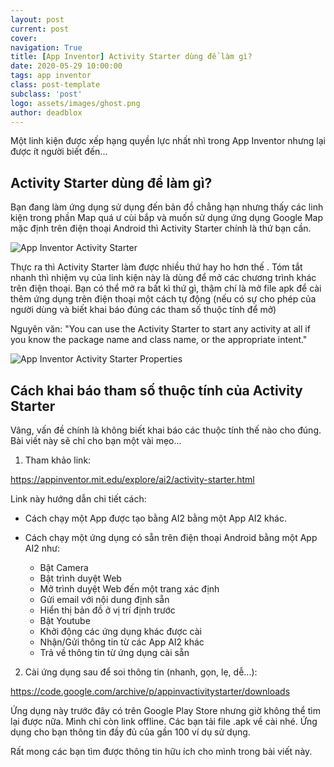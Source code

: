```yaml
---
layout: post
current: post
cover: 
navigation: True
title: [App Inventor] Activity Starter dùng để làm gì?
date: 2020-05-29 10:00:00
tags: app inventor
class: post-template
subclass: 'post'
logo: assets/images/ghost.png
author: deadblox
---
```

Một linh kiện được xếp hạng quyền lực nhất nhì trong App Inventor nhưng lại được ít người biết đến...

## Activity Starter dùng để làm gì?

Bạn đang làm ứng dụng sử dụng đến bản đồ chẳng hạn nhưng thấy các linh kiện trong phần Map quá ư cùi bắp và muốn sử dụng ứng dụng Google Map mặc định trên điện thoại Android thì Activity Starter chính là thứ bạn cần.

![App Inventor Activity Starter](https://i.ibb.co/h1BfXGm/app-inventor-activity-starter.png)

Thực ra thì Activity Starter làm được nhiều thứ hay ho hơn thế . Tóm tắt nhanh thì nhiệm vụ của linh kiện này là dùng để mở các chương trình khác trên điện thoại. Bạn có thể mở ra bất kì thứ gì, thậm chí là mở file apk để cài thêm ứng dụng trên điện thoại một cách tự động (nếu có sự cho phép của người dùng và biết khai báo đúng các tham số thuộc tính để mở)

Nguyên văn: "You can use the Activity Starter to start any activity at all if you know the package name and class name, or the appropriate intent."

![App Inventor Activity Starter Properties](https://i.ibb.co/qx5jcQJ/app-inventor-activity-starter-property.png)

## Cách khai báo tham số thuộc tính của Activity Starter

Vâng, vấn đề chính là không biết khai báo các thuộc tính thế nào cho đúng. Bài viết này sẽ chỉ cho bạn một vài mẹo...
1. Tham khảo link: 
       
https://appinventor.mit.edu/explore/ai2/activity-starter.html

Link này hướng dẫn chi tiết cách: 

* Cách chạy một App được tạo bằng AI2 bằng một App AI2 khác. 
* Cách chạy một ứng dụng có sẵn trên điện thoại Android bằng một App AI2 như:

    - Bật Camera
    - Bật trình duyệt Web
    - Mở trình duyệt Web đến một trang xác định
    - Gửi email với nội dung định sẵn
    - Hiển thị bản đồ ở vị trí định trước
    - Bật Youtube
    - Khởi động các ứng dụng khác được cài
    - Nhận/Gửi thông tin từ các App AI2 khác
    - Trả về thông tin từ ứng dụng cài sẵn

2. Cài ứng dụng sau để soi thông tin (nhanh, gọn, lẹ, dễ...):
       
https://code.google.com/archive/p/appinvactivitystarter/downloads

Ứng dụng này trước đây có trên Google Play Store nhưng giờ không thể tìm lại được nữa. Mình chỉ còn link offline. Các bạn tải file .apk về cài nhé. Ứng dụng cho bạn thông tin đầy đủ của gần 100 ví dụ sử dụng.

Rất mong các bạn tìm được thông tin hữu ích cho mình trong bài viết này.